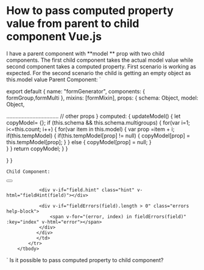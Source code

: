 
# How to pass computed property value from parent to child component Vue.js

I have a parent component with **model ** prop with two child components. The first child component takes the actual model value while second component takes a computed property.
First scenario is working as expected. For the second scenario the child is getting an empty object as this.model value
Parent Component:
`
<template lang="pug">
div.vue-form-generator(v-if='schema != null')
    
    template(v-for='group in groups')
        fieldset(:is='tag', :class='getFieldRowClasses(group)')
            legend(v-if='group.legend') {{ group.legend }}
            template(v-for='field in group.fields')
                form-group(v-if='fieldVisible(field)', :vfg="vfg", :field="field", :errors="errors", :model="model", :options="options", :groupid="group.legend", @validated="onFieldValidated", @model-updated="onModelUpdated")
                
    template(v-for='group in multigroups')
        fieldset(:is='tag', :class='getFieldRowClasses(group)')
            legend(v-if='group.legend') {{ group.legend }}
            template
                form-multi( :vfg="vfg", :group="group", :errors="errors", :model="updateModel", :options="options", :groupid="group.legend", @validated="onFieldValidated", :count="count", @model-updated="onModelUpdated")
            <p><a v-on:click="addMoreRows()">Add more rows</a></p>
</template>



export default {
name: "formGenerator",
components: { formGroup,formMulti },
mixins: [formMixin],
props: {
schema: Object,
    model: Object,

.................................. // other props
}
computed: {
updateModel()
        {
          let copyModel= {};
          if (this.schema && this.schema.multigroups) {
          for(var i=1; i<=this.count; i++)
          {
            for(var item in this.model)
            {
              var prop =item + i; 
              if(this.tempModel)
              {
                  if(this.tempModel[prop] != null)
                  {
                    copyModel[prop] = this.tempModel[prop];
                  }
              }
              else
              {
                copyModel[prop] = null; 
              }           
            }
          }
          return copyModel;
          }
        }

}
}


`
Child Component:
`
<tbody>
            <tr v-for="i in count" :key="i">
                <td v-for="(field,index) in group.fields" :key="index">
                <div class="form-group" :class="getFieldRowClasses(field)">
                        <div class="field-wrap">
                    <component ref="child" :is="getFieldType(field)" :vfg="vfg" :disabled="fieldDisabled(field)" :model="model" :schema="updateFieldId(field,i)"  :groupid="groupid" :formOptions="options" @model-updated="onModelUpdated" @validated="onFieldValidated"></component>
                    <div v-if="buttonVisibility(field)" class="buttons">
                        <button v-for="(btn, index) in field.buttons" @click="buttonClickHandler(btn, field, $event)" :class="btn.classes" :key="index" v-text="btn.label" :type="getButtonType(btn)"></button>
                    </div>
                </div>

                <div v-if="field.hint" class="hint" v-html="fieldHint(field)"></div>

                <div v-if="fieldErrors(field).length > 0" class="errors help-block">
                    <span v-for="(error, index) in fieldErrors(field)" :key="index" v-html="error"></span>
                </div>
               </div>
               </td>
            </tr>
        </tbody>

`
Is it possible to pass computed property to child component?

        